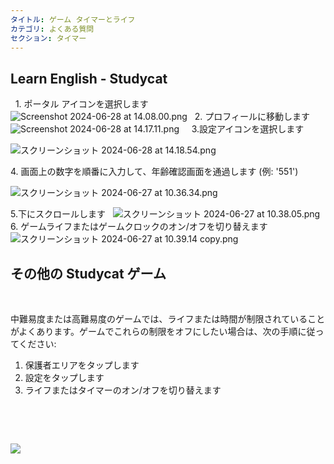 ```yaml
---
タイトル: ゲーム タイマーとライフ
カテゴリ: よくある質問
セクション: タイマー
---
```

## Learn English \- Studycat

 
1\. ポータル アイコンを選択します
 
![Screenshot 2024-06-28 at 14.08.00.png](https://help.Studycat.com/hc/article_attachments/34341801981977)
 
2\. プロフィールに移動します
 
![Screenshot 2024-06-28 at 14.17.11.png](https://help.Studycat.com/hc/article_attachments/34341801989401)
 
 
3\.設定アイコンを選択します

![スクリーンショット 2024-06-28 at 14.18.54.png](https://help.Studycat.com/hc/article_attachments/34341801998361)

4\. 画面上の数字を順番に入力して、年齢確認画面を通過します (例: '551')

![スクリーンショット 2024-06-27 at 10.36.34.png](https://help.Studycat.com/hc/article_attachments/34277789492249)

5\.下にスクロールします
 
![スクリーンショット 2024-06-27 at 10.38.05.png](https://help.Studycat.com/hc/article_attachments/34277789494937)
 
6\. ゲームライフまたはゲームクロックのオン/オフを切り替えます
 
![スクリーンショット 2024-06-27 at 10.39.14 copy.png](https://help.Studycat.com/hc/article_attachments/34277789497369)
 
 

## その他の Studycat ゲーム

 

中難易度または高難易度のゲームでは、ライフまたは時間が制限されていることがよくあります。ゲームでこれらの制限をオフにしたい場合は、次の手順に従ってください:

1. 保護者エリアをタップします
2. 設定をタップします
3. ライフまたはタイマーのオン/オフを切り替えます

 

 

![](https://help.Studycat.com/hc/article_attachments/27187505863193)